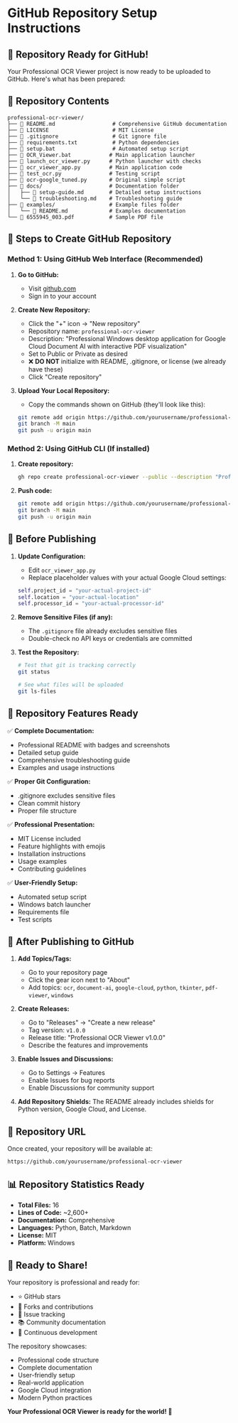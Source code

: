# GitHub Repository Setup Instructions

## 🎉 Repository Ready for GitHub!

Your Professional OCR Viewer project is now ready to be uploaded to GitHub. Here's what has been prepared:

## 📂 Repository Contents

```
professional-ocr-viewer/
├── 📄 README.md                  # Comprehensive GitHub documentation
├── 📄 LICENSE                    # MIT License
├── 📄 .gitignore                 # Git ignore file
├── 📄 requirements.txt           # Python dependencies
├── 📄 setup.bat                  # Automated setup script
├── 📄 OCR_Viewer.bat            # Main application launcher
├── 📄 launch_ocr_viewer.py      # Python launcher with checks
├── 📄 ocr_viewer_app.py         # Main application code
├── 📄 test_ocr.py               # Testing script
├── 📄 ocr-google_tuned.py       # Original simple script
├── 📁 docs/                     # Documentation folder
│   ├── 📄 setup-guide.md        # Detailed setup instructions
│   └── 📄 troubleshooting.md    # Troubleshooting guide
├── 📁 examples/                 # Example files folder
│   └── 📄 README.md             # Examples documentation
└── 📄 6555945_003.pdf           # Sample PDF file
```

## 🚀 Steps to Create GitHub Repository

### Method 1: Using GitHub Web Interface (Recommended)

1. **Go to GitHub:**
   - Visit [github.com](https://github.com)
   - Sign in to your account

2. **Create New Repository:**
   - Click the "+" icon → "New repository"
   - Repository name: `professional-ocr-viewer`
   - Description: "Professional Windows desktop application for Google Cloud Document AI with interactive PDF visualization"
   - Set to Public or Private as desired
   - ❌ **DO NOT** initialize with README, .gitignore, or license (we already have these)
   - Click "Create repository"

3. **Upload Your Local Repository:**
   - Copy the commands shown on GitHub (they'll look like this):
   ```bash
   git remote add origin https://github.com/yourusername/professional-ocr-viewer.git
   git branch -M main
   git push -u origin main
   ```

### Method 2: Using GitHub CLI (If installed)

1. **Create repository:**
   ```bash
   gh repo create professional-ocr-viewer --public --description "Professional Windows desktop application for Google Cloud Document AI with interactive PDF visualization"
   ```

2. **Push code:**
   ```bash
   git remote add origin https://github.com/yourusername/professional-ocr-viewer.git
   git branch -M main
   git push -u origin main
   ```

## 🔧 Before Publishing

1. **Update Configuration:**
   - Edit `ocr_viewer_app.py` 
   - Replace placeholder values with your actual Google Cloud settings:
   ```python
   self.project_id = "your-actual-project-id"
   self.location = "your-actual-location"
   self.processor_id = "your-actual-processor-id"
   ```

2. **Remove Sensitive Files (if any):**
   - The `.gitignore` file already excludes sensitive files
   - Double-check no API keys or credentials are committed

3. **Test the Repository:**
   ```bash
   # Test that git is tracking correctly
   git status
   
   # See what files will be uploaded
   git ls-files
   ```

## 📝 Repository Features Ready

✅ **Complete Documentation:**
- Professional README with badges and screenshots
- Detailed setup guide
- Comprehensive troubleshooting guide
- Examples and usage instructions

✅ **Proper Git Configuration:**
- .gitignore excludes sensitive files
- Clean commit history
- Proper file structure

✅ **Professional Presentation:**
- MIT License included
- Feature highlights with emojis
- Installation instructions
- Usage examples
- Contributing guidelines

✅ **User-Friendly Setup:**
- Automated setup script
- Windows batch launcher
- Requirements file
- Test scripts

## 🎯 After Publishing to GitHub

1. **Add Topics/Tags:**
   - Go to your repository page
   - Click the gear icon next to "About"
   - Add topics: `ocr`, `document-ai`, `google-cloud`, `python`, `tkinter`, `pdf-viewer`, `windows`

2. **Create Releases:**
   - Go to "Releases" → "Create a new release"
   - Tag version: `v1.0.0`
   - Release title: "Professional OCR Viewer v1.0.0"
   - Describe the features and improvements

3. **Enable Issues and Discussions:**
   - Go to Settings → Features
   - Enable Issues for bug reports
   - Enable Discussions for community support

4. **Add Repository Shields:**
   The README already includes shields for Python version, Google Cloud, and License.

## 🔗 Repository URL

Once created, your repository will be available at:
```
https://github.com/yourusername/professional-ocr-viewer
```

## 📊 Repository Statistics Ready

- **Total Files:** 16
- **Lines of Code:** ~2,600+
- **Documentation:** Comprehensive
- **Languages:** Python, Batch, Markdown
- **License:** MIT
- **Platform:** Windows

## 🎉 Ready to Share!

Your repository is professional and ready for:
- ⭐ GitHub stars
- 🍴 Forks and contributions
- 🐛 Issue tracking
- 📚 Community documentation
- 🚀 Continuous development

The repository showcases:
- Professional code structure
- Complete documentation
- User-friendly setup
- Real-world application
- Google Cloud integration
- Modern Python practices

**Your Professional OCR Viewer is ready for the world! 🌟**

